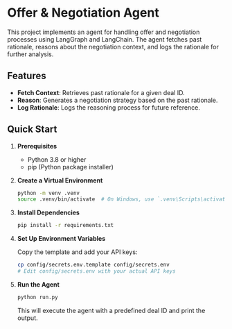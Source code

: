 # Offer & Negotiation Agent

This project implements an agent for handling offer and negotiation processes using LangGraph and LangChain. The agent fetches past rationale, reasons about the negotiation context, and logs the rationale for further analysis.

## Features

- **Fetch Context**: Retrieves past rationale for a given deal ID.
- **Reason**: Generates a negotiation strategy based on the past rationale.
- **Log Rationale**: Logs the reasoning process for future reference.

## Quick Start

1. **Prerequisites**
   - Python 3.8 or higher
   - pip (Python package installer)

2. **Create a Virtual Environment**

   ```bash
   python -m venv .venv
   source .venv/bin/activate  # On Windows, use `.venv\Scripts\activate`
   ```

3. **Install Dependencies**

   ```bash
   pip install -r requirements.txt
   ```

4. **Set Up Environment Variables**

   Copy the template and add your API keys:
   ```bash
   cp config/secrets.env.template config/secrets.env
   # Edit config/secrets.env with your actual API keys
   ```

5. **Run the Agent**

   ```bash
   python run.py
   ```

   This will execute the agent with a predefined deal ID and print the output.